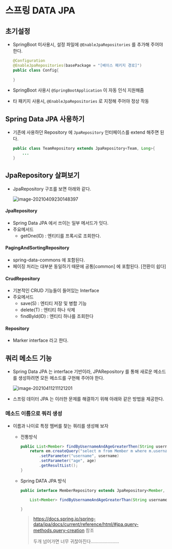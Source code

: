 # 스프링 DATA JPA

## 초기설정

* SpringBoot 미사용시, 설정 파일에 `@EnableJpaRepositories` 를 추가해 주어야 한다.

  ```java
  @Configuration
  @EnableJpaRepositories(basePackage = "[베이스 패키지 경로]")
  public class Config{
    
  }
  ```

* SpringBoot 사용시 `@SpringBootApplication` 이 자동 인식 지원해줌

* 타 패키지 사용시, `@EnableJpaRepositories` 로 지정해 주어야 정상 작동



## Spring Data JPA 사용하기

* 기존에 사용하던 Repository 에 `JpaRepository` 인터페이스를 extend 해주면 된다.

  ```java
  public class TeamRepository extends JpaRepository<Team, Long>{
      ...
  }
  ```

  



## JpaRepository 살펴보기

* JpaRepository  구조를 보면 아래와 같다.

  ![image-20210409230148397](http://www.jimbae.com:59005/image/269)

#### JpaRepository

* Spring Data JPA 에서 쓰이는 일부 메서드가 잇다.
* 주요메서드
  * getOne(ID) : 엔티티를 프록시로 조회한다.

#### PagingAndSortingRepository

* spring-data-commons 에 포함된다.
* 페이징 처리는 대부분 동일하기 때문에 공통[common] 에 포함된다. [전환이 쉽다]

#### CrudRepository

* 기본적인 CRUD 기능들이 들어있는 Interface
* 주요메서드
  * save(S) : 엔티티 저장 및 병합 기능
  * delete(T) : 엔티티 하나 삭제
  * findById(ID) : 엔티티 하나를 조회한다

#### Repository

* Marker interface 라고 한다.



## 쿼리 메소드 기능

* Spring Data JPA 는 interface 기반이라, JPARepository 를 통해 새로운 메소드를 생성하려면 모든 메소드를 구현해 주어야 한다.

  ![image-20210411211121201](http://www.jimbae.com:59005/image/270)

* 스프링 데이터 JPA 는 이러한 문제를 해결하기 위해 아래와 같은 방법을 제공한다.



### 메소드 이름으로 쿼리 생성

* 이름과 나이로 특정 멤버를 찾는 쿼리를 생성해 보자

  * 전통방식

    ```java
    public List<Member> findByUsernameAndAgeGreaterThen(String username, int age){
        return em.createQuery("select m from Member m where m.username = :username and m.age > :age")
            .setParameter("username", username)
            .setParameter("age", age)
            .getResultList();
    }
    ```

  * Spring DATA JPA 방식

    ```java
    public interface MemberRepository extends JpaRepository<Member, Long> {
    
    	List<Member> findByUsernameAndAgeGreaterThan(String username, int age); //갸꿀
    
    }
    ```

    > https://docs.spring.io/spring-data/jpa/docs/current/reference/html/#jpa.query-methods.query-creation 참조
    >
    > 두개 넘어가면 너무 귀찮아진다......................

